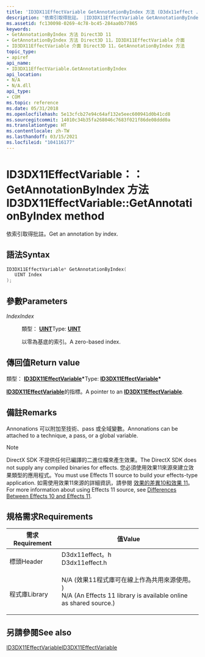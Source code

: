 ```yaml
---
title: 'ID3DX11EffectVariable GetAnnotationByIndex 方法 (D3dx11effect .h) '
description: '依索引取得批註。 |ID3DX11EffectVariable GetAnnotationByIndex 方法 (D3dx11effect .h) '
ms.assetid: fc130098-0269-4c78-bc45-284aa0b77865
keywords:
- GetAnnotationByIndex 方法 Direct3D 11
- GetAnnotationByIndex 方法 Direct3D 11，ID3DX11EffectVariable 介面
- ID3DX11EffectVariable 介面 Direct3D 11，GetAnnotationByIndex 方法
topic_type:
- apiref
api_name:
- ID3DX11EffectVariable.GetAnnotationByIndex
api_location:
- N/A
- N/A.dll
api_type:
- COM
ms.topic: reference
ms.date: 05/31/2018
ms.openlocfilehash: 5e13cfcb27e94c64af132e5eec600941d0b41cd8
ms.sourcegitcommit: 14010c34b35fa268046c7683f021f86de08ddd0a
ms.translationtype: HT
ms.contentlocale: zh-TW
ms.lasthandoff: 03/15/2021
ms.locfileid: "104116177"
---
```

# <a name="id3dx11effectvariablegetannotationbyindex-method"></a><span data-ttu-id="cdd5c-107">ID3DX11EffectVariable：： GetAnnotationByIndex 方法</span><span class="sxs-lookup"><span data-stu-id="cdd5c-107">ID3DX11EffectVariable::GetAnnotationByIndex method</span></span>

<span data-ttu-id="cdd5c-108">依索引取得批註。</span><span class="sxs-lookup"><span data-stu-id="cdd5c-108">Get an annotation by index.</span></span>

## <a name="syntax"></a><span data-ttu-id="cdd5c-109">語法</span><span class="sxs-lookup"><span data-stu-id="cdd5c-109">Syntax</span></span>


```C++
ID3DX11EffectVariable* GetAnnotationByIndex(
   UINT Index
);
```



## <a name="parameters"></a><span data-ttu-id="cdd5c-110">參數</span><span class="sxs-lookup"><span data-stu-id="cdd5c-110">Parameters</span></span>

<dl> <dt>

<span data-ttu-id="cdd5c-111">*Index*</span><span class="sxs-lookup"><span data-stu-id="cdd5c-111">*Index*</span></span> 
</dt> <dd>

<span data-ttu-id="cdd5c-112">類型： **[ **UINT**](/windows/desktop/WinProg/windows-data-types)**</span><span class="sxs-lookup"><span data-stu-id="cdd5c-112">Type: **[**UINT**](/windows/desktop/WinProg/windows-data-types)**</span></span>

<span data-ttu-id="cdd5c-113">以零為基底的索引。</span><span class="sxs-lookup"><span data-stu-id="cdd5c-113">A zero-based index.</span></span>

</dd> </dl>

## <a name="return-value"></a><span data-ttu-id="cdd5c-114">傳回值</span><span class="sxs-lookup"><span data-stu-id="cdd5c-114">Return value</span></span>

<span data-ttu-id="cdd5c-115">類型： **[ **ID3DX11EffectVariable**](id3dx11effectvariable.md)\***</span><span class="sxs-lookup"><span data-stu-id="cdd5c-115">Type: **[**ID3DX11EffectVariable**](id3dx11effectvariable.md)\***</span></span>

<span data-ttu-id="cdd5c-116">[**ID3DX11EffectVariable**](id3dx11effectvariable.md)的指標。</span><span class="sxs-lookup"><span data-stu-id="cdd5c-116">A pointer to an [**ID3DX11EffectVariable**](id3dx11effectvariable.md).</span></span>

## <a name="remarks"></a><span data-ttu-id="cdd5c-117">備註</span><span class="sxs-lookup"><span data-stu-id="cdd5c-117">Remarks</span></span>

<span data-ttu-id="cdd5c-118">Annonations 可以附加至技術、pass 或全域變數。</span><span class="sxs-lookup"><span data-stu-id="cdd5c-118">Annonations can be attached to a technique, a pass, or a global variable.</span></span>

> [!Note]  
> <span data-ttu-id="cdd5c-119">DirectX SDK 不提供任何已編譯的二進位檔來產生效果。</span><span class="sxs-lookup"><span data-stu-id="cdd5c-119">The DirectX SDK does not supply any compiled binaries for effects.</span></span> <span data-ttu-id="cdd5c-120">您必須使用效果11來源來建立效果類型的應用程式。</span><span class="sxs-lookup"><span data-stu-id="cdd5c-120">You must use Effects 11 source to build your effects-type application.</span></span> <span data-ttu-id="cdd5c-121">如需使用效果11來源的詳細資訊，請參閱 [效果的差異10和效果 11](d3d11-graphics-programming-guide-effects-differences.md)。</span><span class="sxs-lookup"><span data-stu-id="cdd5c-121">For more information about using Effects 11 source, see [Differences Between Effects 10 and Effects 11](d3d11-graphics-programming-guide-effects-differences.md).</span></span>

 

## <a name="requirements"></a><span data-ttu-id="cdd5c-122">規格需求</span><span class="sxs-lookup"><span data-stu-id="cdd5c-122">Requirements</span></span>



| <span data-ttu-id="cdd5c-123">需求</span><span class="sxs-lookup"><span data-stu-id="cdd5c-123">Requirement</span></span> | <span data-ttu-id="cdd5c-124">值</span><span class="sxs-lookup"><span data-stu-id="cdd5c-124">Value</span></span> |
|--------------------|----------------------------------------------------------------------------------------------------------------------------------------------|
| <span data-ttu-id="cdd5c-125">標頭</span><span class="sxs-lookup"><span data-stu-id="cdd5c-125">Header</span></span><br/>  | <dl> <span data-ttu-id="cdd5c-126"><dt>D3dx11effect。h</dt></span><span class="sxs-lookup"><span data-stu-id="cdd5c-126"><dt>D3dx11effect.h</dt></span></span> </dl>                                                    |
| <span data-ttu-id="cdd5c-127">程式庫</span><span class="sxs-lookup"><span data-stu-id="cdd5c-127">Library</span></span><br/> | <dl> <span data-ttu-id="cdd5c-128"><dt>N/A (效果11程式庫可在線上作為共用來源使用。 ) </dt></span><span class="sxs-lookup"><span data-stu-id="cdd5c-128"><dt>N/A (An Effects 11 library is available online as shared source.)</dt></span></span> </dl> |



## <a name="see-also"></a><span data-ttu-id="cdd5c-129">另請參閱</span><span class="sxs-lookup"><span data-stu-id="cdd5c-129">See also</span></span>

<dl> <dt>

[<span data-ttu-id="cdd5c-130">ID3DX11EffectVariable</span><span class="sxs-lookup"><span data-stu-id="cdd5c-130">ID3DX11EffectVariable</span></span>](id3dx11effectvariable.md)
</dt> </dl>

 


